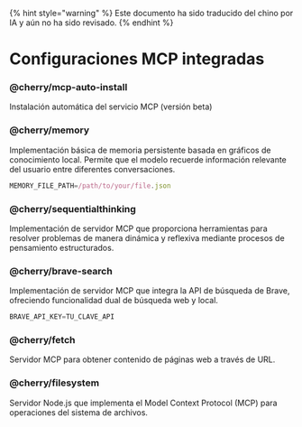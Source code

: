 
{% hint style="warning" %}
Este documento ha sido traducido del chino por IA y aún no ha sido revisado.
{% endhint %}

# Configuraciones MCP integradas

### @cherry/mcp-auto-install  
Instalación automática del servicio MCP (versión beta)

### @cherry/memory  
Implementación básica de memoria persistente basada en gráficos de conocimiento local. Permite que el modelo recuerde información relevante del usuario entre diferentes conversaciones.

```typescript
MEMORY_FILE_PATH=/path/to/your/file.json
```

### @cherry/sequentialthinking  
Implementación de servidor MCP que proporciona herramientas para resolver problemas de manera dinámica y reflexiva mediante procesos de pensamiento estructurados.

### @cherry/brave-search  
Implementación de servidor MCP que integra la API de búsqueda de Brave, ofreciendo funcionalidad dual de búsqueda web y local.

```typescript
BRAVE_API_KEY=TU_CLAVE_API
```

### @cherry/fetch  
Servidor MCP para obtener contenido de páginas web a través de URL.

### @cherry/filesystem  
Servidor Node.js que implementa el Model Context Protocol (MCP) para operaciones del sistema de archivos.